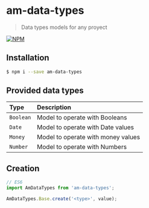 # am-data-types

> Data types models for any proyect

[![NPM](https://nodei.co/npm/am-data-types.png)](https://www.npmjs.com/package/am-data-types)

## Installation

```bash
$ npm i --save am-data-types
```

## Provided data types

| Type | Description |
|:--- |:--- |
| `Boolean` | Model to operate with Booleans |
| `Date` | Model to operate with Date values |
| `Money` | Model to operate with money values |
| `Number` | Model to operate with Numbers |

## Creation

```javascript
// ES6
import AmDataTypes from 'am-data-types';

AmDataTypes.Base.create('<type>', value);
```

